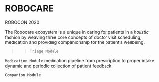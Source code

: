 # ROBOCARE

ROBOCON 2020

The Robocare ecosystem is a unique in caring for patients in a _holistic_ fashion by weaving three core concepts of doctor visit scheduling, medication and providing companionship for the patient’s wellbeing.

>> `Triage Module` 

`Medication Module`
medication pipeline from prescription to proper intake
dynamic and periodic collection of patient feedback

`Companion Module`
